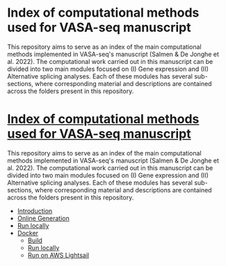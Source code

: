 # Index of computational methods used for VASA-seq manuscript

This repository aims to serve as an index of the main computational methods implemented in VASA-seq's manuscript (Salmen &amp; De Jonghe et al. 2022). The computational work carried out in this manuscript can be divided into two main modules focused on (I) Gene expression and (II) Alternative splicing analyses. Each of these modules has several sub-sections, where corresponding material and descriptions are contained across the folders present in this repository. 

# [Index of computational methods used for VASA-seq manuscript](http://tableofcontent.eu)

This repository aims to serve as an index of the main computational methods implemented in VASA-seq's manuscript (Salmen &amp; De Jonghe et al. 2022). The computational work carried out in this manuscript can be divided into two main modules focused on (I) Gene expression and (II) Alternative splicing analyses. Each of these modules has several sub-sections, where corresponding material and descriptions are contained across the folders present in this repository. 

<!-- Table of contents generated by http://tableofcontent.eu -->
- [Introduction](#introduction)
- [Online Generation](#online-generation)
- [Run locally](#run-locally)
- [Docker](#docker)
  - [Build](#build)
  - [Run locally](#run-locally)
  - [Run on AWS Lightsail](#run-on-aws-lightsail)
